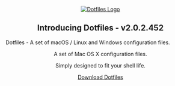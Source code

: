 <p align="center">
    <a href="https://dotfiles.io">
        <img src="./images/logo.png" alt="Dotfiles Logo" title="Dotfiles Logo" />
    </a>
</p>

<h2 align="center">Introducing Dotfiles - v2.0.2.452</h2>

<p>Dotfiles - A set of macOS / Linux and Windows configuration files.</p>

<p align="center">A set of Mac OS X configuration files.</p>
<p align="center">Simply designed to fit your shell life.</p>
<p align="center"><a href="https://github.com/sebastienrousseau/dotfiles/archive/refs/tags/build-master-2021-04-22-440.zip">Download Dotfiles</a></p>
